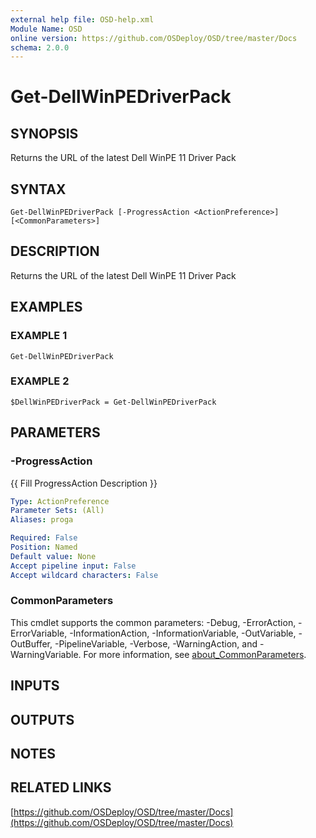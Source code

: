 ```yaml
---
external help file: OSD-help.xml
Module Name: OSD
online version: https://github.com/OSDeploy/OSD/tree/master/Docs
schema: 2.0.0
---
```


# Get-DellWinPEDriverPack

## SYNOPSIS
Returns the URL of the latest Dell WinPE 11 Driver Pack

## SYNTAX

```
Get-DellWinPEDriverPack [-ProgressAction <ActionPreference>] [<CommonParameters>]
```

## DESCRIPTION
Returns the URL of the latest Dell WinPE 11 Driver Pack

## EXAMPLES

### EXAMPLE 1
```
Get-DellWinPEDriverPack
```

### EXAMPLE 2
```
$DellWinPEDriverPack = Get-DellWinPEDriverPack
```

## PARAMETERS

### -ProgressAction
{{ Fill ProgressAction Description }}

```yaml
Type: ActionPreference
Parameter Sets: (All)
Aliases: proga

Required: False
Position: Named
Default value: None
Accept pipeline input: False
Accept wildcard characters: False
```

### CommonParameters
This cmdlet supports the common parameters: -Debug, -ErrorAction, -ErrorVariable, -InformationAction, -InformationVariable, -OutVariable, -OutBuffer, -PipelineVariable, -Verbose, -WarningAction, and -WarningVariable. For more information, see [about_CommonParameters](http://go.microsoft.com/fwlink/?LinkID=113216).

## INPUTS

## OUTPUTS

## NOTES

## RELATED LINKS

[https://github.com/OSDeploy/OSD/tree/master/Docs](https://github.com/OSDeploy/OSD/tree/master/Docs)

